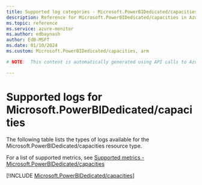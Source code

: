 ```yaml
---
title: Supported log categories - Microsoft.PowerBIDedicated/capacities
description: Reference for Microsoft.PowerBIDedicated/capacities in Azure Monitor Logs.
ms.topic: reference
ms.service: azure-monitor
ms.author: edbaynash
author: EdB-MSFT
ms.date: 01/10/2024
ms.custom: Microsoft.PowerBIDedicated/capacities, arm

# NOTE:  This content is automatically generated using API calls to Azure. Any edits made on these files will be overwritten in the next run of the script. 

---
```





# Supported logs for Microsoft.PowerBIDedicated/capacities  
The following table lists the types of logs available for the Microsoft.PowerBIDedicated/capacities resource type.
  
  
  
For a list of supported metrics, see [Supported metrics - Microsoft.PowerBIDedicated/capacities](../supported-metrics/microsoft-powerbidedicated-capacities-metrics.md)  
  

  
[!INCLUDE [Microsoft.PowerBIDedicated/capacities](./includes/microsoft-powerbidedicated-capacities-logs-include.md)]  
  
  

